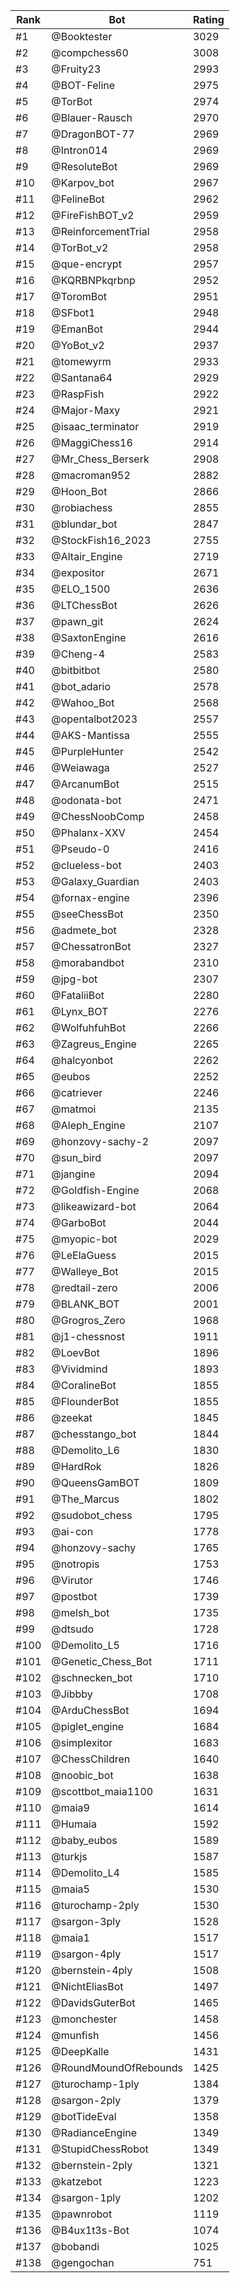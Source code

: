 Rank|Bot|Rating
---|---|---
#1|@Booktester|3029
#2|@compchess60|3008
#3|@Fruity23|2993
#4|@BOT-Feline|2975
#5|@TorBot|2974
#6|@Blauer-Rausch|2970
#7|@DragonBOT-77|2969
#8|@Intron014|2969
#9|@ResoluteBot|2969
#10|@Karpov_bot|2967
#11|@FelineBot|2962
#12|@FireFishBOT_v2|2959
#13|@ReinforcementTrial|2958
#14|@TorBot_v2|2958
#15|@que-encrypt|2957
#16|@KQRBNPkqrbnp|2952
#17|@ToromBot|2951
#18|@SFbot1|2948
#19|@EmanBot|2944
#20|@YoBot_v2|2937
#21|@tomewyrm|2933
#22|@Santana64|2929
#23|@RaspFish|2922
#24|@Major-Maxy|2921
#25|@isaac_terminator|2919
#26|@MaggiChess16|2914
#27|@Mr_Chess_Berserk|2908
#28|@macroman952|2882
#29|@Hoon_Bot|2866
#30|@robiachess|2855
#31|@blundar_bot|2847
#32|@StockFish16_2023|2755
#33|@Altair_Engine|2719
#34|@expositor|2671
#35|@ELO_1500|2636
#36|@LTChessBot|2626
#37|@pawn_git|2624
#38|@SaxtonEngine|2616
#39|@Cheng-4|2583
#40|@bitbitbot|2580
#41|@bot_adario|2578
#42|@Wahoo_Bot|2568
#43|@opentalbot2023|2557
#44|@AKS-Mantissa|2555
#45|@PurpleHunter|2542
#46|@Weiawaga|2527
#47|@ArcanumBot|2515
#48|@odonata-bot|2471
#49|@ChessNoobComp|2458
#50|@Phalanx-XXV|2454
#51|@Pseudo-0|2416
#52|@clueless-bot|2403
#53|@Galaxy_Guardian|2403
#54|@fornax-engine|2396
#55|@seeChessBot|2350
#56|@admete_bot|2328
#57|@ChessatronBot|2327
#58|@morabandbot|2310
#59|@jpg-bot|2307
#60|@FataliiBot|2280
#61|@Lynx_BOT|2276
#62|@WolfuhfuhBot|2266
#63|@Zagreus_Engine|2265
#64|@halcyonbot|2262
#65|@eubos|2252
#66|@catriever|2246
#67|@matmoi|2135
#68|@Aleph_Engine|2107
#69|@honzovy-sachy-2|2097
#70|@sun_bird|2097
#71|@jangine|2094
#72|@Goldfish-Engine|2068
#73|@likeawizard-bot|2064
#74|@GarboBot|2044
#75|@myopic-bot|2029
#76|@LeElaGuess|2015
#77|@Walleye_Bot|2015
#78|@redtail-zero|2006
#79|@BLANK_BOT|2001
#80|@Grogros_Zero|1968
#81|@j1-chessnost|1911
#82|@LoevBot|1896
#83|@Vividmind|1893
#84|@CoralineBot|1855
#85|@FlounderBot|1855
#86|@zeekat|1845
#87|@chesstango_bot|1844
#88|@Demolito_L6|1830
#89|@HardRok|1826
#90|@QueensGamBOT|1809
#91|@The_Marcus|1802
#92|@sudobot_chess|1795
#93|@ai-con|1778
#94|@honzovy-sachy|1765
#95|@notropis|1753
#96|@Virutor|1746
#97|@postbot|1739
#98|@melsh_bot|1735
#99|@dtsudo|1728
#100|@Demolito_L5|1716
#101|@Genetic_Chess_Bot|1711
#102|@schnecken_bot|1710
#103|@Jibbby|1708
#104|@ArduChessBot|1694
#105|@piglet_engine|1684
#106|@simplexitor|1683
#107|@ChessChildren|1640
#108|@noobic_bot|1638
#109|@scottbot_maia1100|1631
#110|@maia9|1614
#111|@Humaia|1592
#112|@baby_eubos|1589
#113|@turkjs|1587
#114|@Demolito_L4|1585
#115|@maia5|1530
#116|@turochamp-2ply|1530
#117|@sargon-3ply|1528
#118|@maia1|1517
#119|@sargon-4ply|1517
#120|@bernstein-4ply|1508
#121|@NichtEliasBot|1497
#122|@DavidsGuterBot|1465
#123|@monchester|1458
#124|@munfish|1456
#125|@DeepKalle|1431
#126|@RoundMoundOfRebounds|1425
#127|@turochamp-1ply|1384
#128|@sargon-2ply|1379
#129|@botTideEval|1358
#130|@RadianceEngine|1349
#131|@StupidChessRobot|1349
#132|@bernstein-2ply|1321
#133|@katzebot|1223
#134|@sargon-1ply|1202
#135|@pawnrobot|1119
#136|@B4ux1t3s-Bot|1074
#137|@bobandi|1025
#138|@gengochan|751
